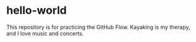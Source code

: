 # hello-world
This repository is for practicing the GitHub Flow.
Kayaking is my therapy, and I love music and concerts. 
